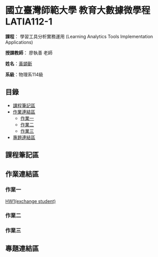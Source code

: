 # 國立臺灣師範大學 教育大數據微學程 LATIA112-1
__課程__： 學習工具分析實務運用 (Learning Analytics Tools Implementation Applications)

__授課教師__： 廖執善 老師

__姓名__：[黃顗斳](https://github.com/RexHuang0731/LATIA112-1.git)

__系級__：物理系114級

## 目錄
* [課程筆記區](#課程筆記區)
* [作業連結區](#作業連結區)
  * [作業一](#作業一)
  * [作業二](#作業二)
  * [作業三](#作業三)
* [專題連結區](#專題連結區)

## 課程筆記區

## 作業連結區

### 作業一
[HW1(exchange student)](https://github.com/RexHuang0731/LATIA112-1/blob/main/HW1/HW1.ipynb)
### 作業二

### 作業三

## 專題連結區
